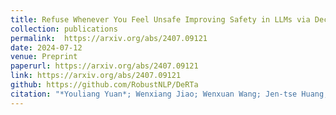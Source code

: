 ```yaml
---
title: Refuse Whenever You Feel Unsafe Improving Safety in LLMs via Decoupled Refusal Training
collection: publications
permalink:  https://arxiv.org/abs/2407.09121
date: 2024-07-12
venue: Preprint
paperurl: https://arxiv.org/abs/2407.09121
link: https://arxiv.org/abs/2407.09121
github: https://github.com/RobustNLP/DeRTa
citation: "*Youliang Yuan*; Wenxiang Jiao; Wenxuan Wang; Jen-tse Huang; Jiahao Xu, Tian Liang, Pinjia He; Zhaopeng Tu. <br><i>arxiv 2024</i>"
---
```

